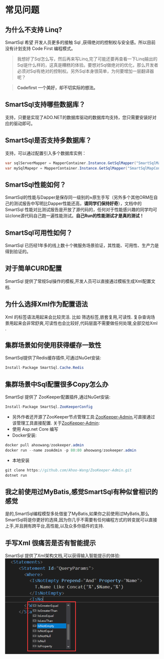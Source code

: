 # 常见问题

## 为什么不支持 Linq?

SmartSql 希望 开发人员更多的接触 Sql ,获得绝对的控制权与安全感。所以目前没有计划支持 Code First 编程模式。
>我想好了Sql怎么写，然后再来写Linq,完了可能还要再查看一下Linq输出的Sql是什么样的，这真是糟糕的体验。要想对Sql做绝对的优化，那么开发者必须对Sql有绝对的控制权。另外Sql本身很简单，为何要增加一层翻译器呢？

> **Codefirst 一个美好，却不切实际的想法。**

## SmartSql支持哪些数据库？

支持，只要是实现了ADO.NET的数据库驱动的数据库均支持，您只需要安装好对应的驱动即可。

## SmartSql是否支持多数据库？

支持，可以通过配置引入多个数据库实例：

``` csharp
var sqlServerMapper = MapperContainer.Instance.GetSqlMapper("SmartSqlMapConfig-SqlServer.xml");
var mySqlMapepr = MapperContainer.Instance.GetSqlMapper("SmartSqlMapConfig-MySql.xml");
```

## SmartSql性能如何？

SmartSql的性能与Dapper是保存同一级别的≈原生手写（另外多个其他ORM在自己的测试报告中写明比Dapper性能还高，**请同学们保持好奇**），文档中的 SmartSql 性能对比测试报告是开放了源代码的，任何对于性能感兴趣的同学均可以clone源代码自己跑一遍性能测试。**自己Run的性能测试才是真的测试！**

## SmartSql可用性如何？

SmartSql 已历经1年多的线上数十个微服务场景验证，其性能、可用性、生产力是得到验证的。

## 对于简单CURD配置

SmartSql 提供了常规Sql操作的模板,开发人员可以直接通过模板生成Xml配置文档.

## 为什么选择Xml作为配置语法

Xml 的标签语法用起来会比较灵活. 比如 筛选标签,嵌套复用,可读性.
复杂查询场景用起来会非常舒爽,可读性也会比较好,代码层面不需要做任何处理,全部交给Xml .

## 集群场景如何使用获得缓存一致性

SmartSql提供了Redis缓存插件,可通过NuGet安装:

``` csharp
Install-Package SmartSql.Cache.Redis
```

## 集群场景中Sql配置很多Copy怎么办

SmartSql 提供了 ZooKeeper配置插件,通过NuGet安装:

``` csharp
Install-Package SmartSql.ZooKeeperConfig
```

- 另外作者还开源了ZooKeeper节点管理工具:[ZooKeeper-Admin](https://github.com/Ahoo-Wang/ZooKeeper-Admin),可直接通过该管理工具直接配置. 关于[ZooKeeper-Admin](https://github.com/Ahoo-Wang/ZooKeeper-Admin):
- 使用 Asp.net Core 编写
- Docker安装:

``` csharp
docker pull ahoowang/zookeeper.admin
docker run --name zooAdmin -p 80:80 ahoowang/zookeeper.admin
```

- 本地安装

``` csharp
git clone https://github.com/Ahoo-Wang/ZooKeeper-Admin.git
dotnet run
```

## 我之前使用过MyBatis,感觉SmartSql有种似曾相识的感觉

是的,SmartSql编程模型多处借鉴了MyBatis,如果你之前使用过MyBatis,那么SmartSql将是你更好的选择,因为你几乎不需要有任何编程方式的转变就可以直接上手,并且拥有跨平台,高性能,以及众多你插件的支持.

## 手写Xml 很痛苦是否有智能提示

SmartSql 提供了Xml架构文档,可以获得输入智能提示的体验:
![智能提示](../imgs/intellisense.png)